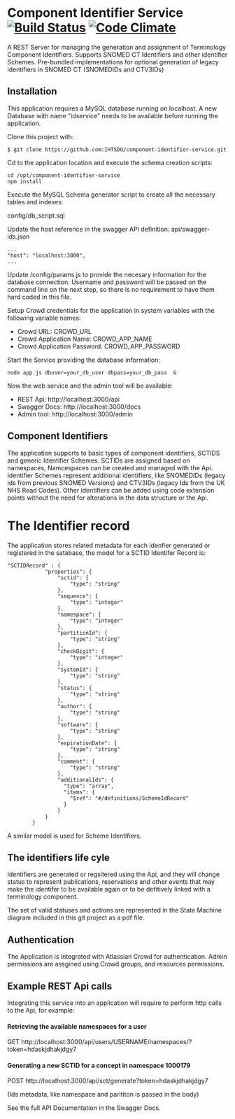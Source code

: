 # Component Identifier Service [![Build Status](https://travis-ci.org/IHTSDO/component-identifier-service.svg?branch=master)](https://travis-ci.org/IHTSDO/component-identifier-service) [![Code Climate](https://codeclimate.com/github/IHTSDO/component-identifier-service/badges/gpa.svg)](https://codeclimate.com/github/IHTSDO/component-identifier-service)

A REST Server for managing the generation and assignment of Terminology Component Identifiers. Supports SNOMED CT Identifiers and other identifier Schemes. Pre-bundled implementations for optional generation of legacy identifiers in SNOMED CT (SNOMEDIDs and CTV3IDs)

## Installation

This application requires a MySQL database running on localhost. A new Database with name "idservice" needs to be available before running the application.

Clone this project with:

`$ git clone https://github.com:IHTSDO/component-identifier-service.git`

Cd to the application location and execute the schema creation scripts:

```
cd /opt/component-identifier-service
npm install
```

Execute the MySQL Schema generator script to create all the necessary tables and indexes:

config/db_script.sql

Update the host reference in the swagger API definition:
api/swagger-ids.json
```
...
"host": "localhost:3000",
...
```

Update /config/params.js to provide the necesary information for the database connection. Username and password will be passed on the command line on the next step, so there is no requirement to have them hard coded in this file.

Setup Crowd credentials for the application in system variables with the following variable names:

- Crowd URL: CROWD_URL
- Crowd Application Name: CROWD_APP_NAME
- Crowd Application Password: CROWD_APP_PASSWORD

Start the Service providing the database information:

`node app.js dbuser=your_db_user dbpass=your_db_pass  &`

Now the web service and the admin tool will be available:

- REST Api: http://localhost:3000/api
- Swagger Docs: http://localhost:3000/docs
- Admin tool: http://localhost:3000/admin

## Component Identifiers

The application supports to basic types of component identifiers, SCTIDS and generic Identifier Schemes. SCTIDs are assigned based on namespaces, Namcespaces can be created and managed with the Api. Identifier Schemes represent additional identifiers, like SNOMEDIDs (legacy ids from previous SNOMED Versions) and CTV3IDs (legacy Ids from the UK NHS Read Codes). Other identifiers can be added using code extension points without the need for alterations in the data structure or the Api.

# The Identifier record

The application stores related metadata for each idenfier generated or registered in the satabase, the model for a SCTID Identifer Record is:

```
"SCTIDRecord" : {
            "properties": {
                "sctid": {
                    "type": "string"
                },
                "sequence": {
                    "type": "integer"
                },
                "namespace": {
                    "type": "integer"
                },
                "partitionId": {
                    "type": "string"
                },
                "checkDigit": {
                    "type": "integer"
                },
                "systemId": {
                    "type": "string"
                },
                "status": {
                    "type": "string"
                },
                "author": {
                    "type": "string"
                },
                "software": {
                    "type": "string"
                },
                "expirationDate": {
                    "type": "string"
                },
                "comment": {
                    "type": "string"
                },
                "additionalIds": {
                  "type": "array",
                  "items": {
                    "$ref": "#/definitions/SchemeIdRecord"
                  }
                }
            }
        }
```

A similar model is used for Scheme Identifiers.

## The identifiers life cyle

Identifiers are generated or regsitered using the Api, and they will change status to represent publications, reservations and other events that may make the identifer to be available again or to be defitively linked with a terminology component.

The set of valid statuses and actions are represented in the State Machine diagram included in this git project as a pdf file.

## Authentication

The Application is integrated with Atlassian Crowd for authentication. Admin permissions are assgined using Crowd groups, and resources permissions.

## Example REST Api calls

Integrating this service into an application will require to perform http calls to the Api, for example:

#### Retrieving the available namespaces for a user
GET http://localhost:3000/api/users/USERNAME/namespaces/?token=hdaskjdhakjdgy7

#### Generating a new SCTID for a concept in namespace 1000179
POST http://localhost:3000/api/sct/generate?token=hdaskjdhakjdgy7

(Ids metadata, like namespace and parititon is passed in the body)

See the full API Documentation in the Swagger Docs.
